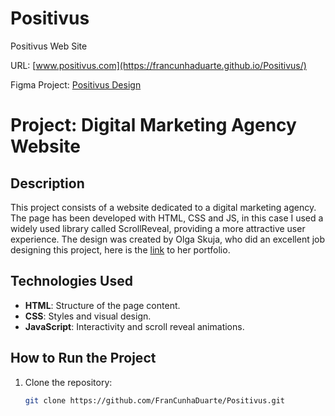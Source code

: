 # Positivus
Positivus Web Site

URL: [www.positivus.com](https://francunhaduarte.github.io/Positivus/)

Figma Project: [Positivus Design](https://www.figma.com/community/file/1230604708032389430/positivus-landing-page-design)

# Project: Digital Marketing Agency Website

## Description
This project consists of a website dedicated to a digital marketing agency. The page has been developed with HTML, CSS and JS, in this case I used a widely used library called ScrollReveal, providing a more attractive user experience. The design was created by Olga Skuja, who did an excellent job designing this project, here is the [link](https://www.olgaskuja.design/) to her portfolio.

## Technologies Used
- **HTML**: Structure of the page content.
- **CSS**: Styles and visual design.
- **JavaScript**: Interactivity and scroll reveal animations.

## How to Run the Project
1. Clone the repository:
   ```bash
   git clone https://github.com/FranCunhaDuarte/Positivus.git


